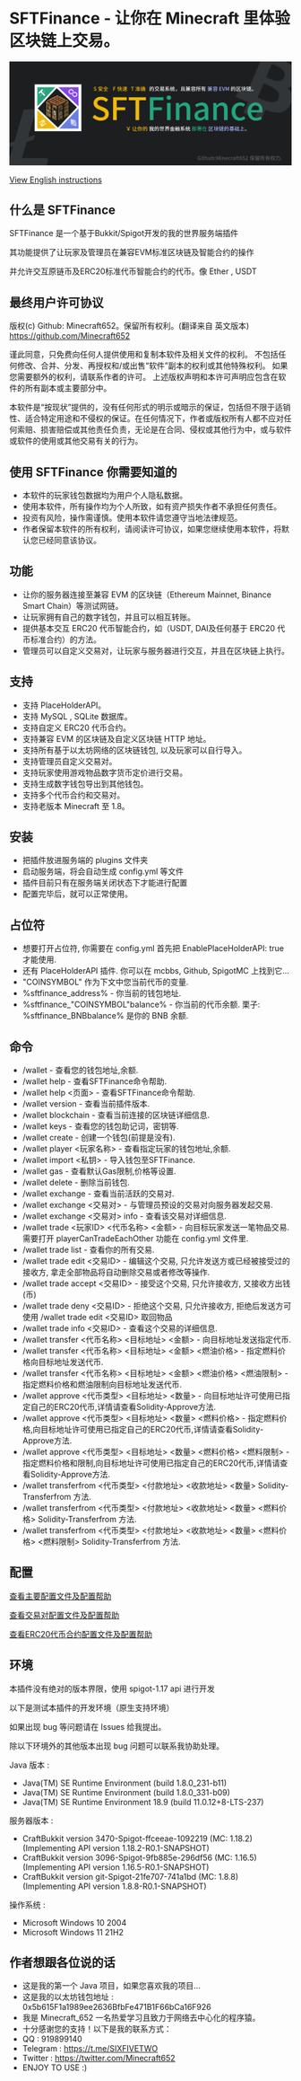 # SFTFinance - 让你在 Minecraft 里体验区块链上交易。

![](/bannerzh.png)

[View English instructions](/README.md)

## 什么是 SFTFinance

SFTFinance 是一个基于Bukkit/Spigot开发的我的世界服务端插件

其功能提供了让玩家及管理员在兼容EVM标准区块链及智能合约的操作

并允许交互原链币及ERC20标准代币智能合约的代币。像 Ether , USDT

## 最终用户许可协议

版权(c) Github: Minecraft652。保留所有权利。(翻译来自 英文版本)
https://github.com/Minecraft652

谨此同意，只免费向任何人提供使用和复制本软件及相关文件的权利。
不包括任何修改、合并、分发、再授权和/或出售“软件”副本的权利或其他特殊权利。
如果您需要额外的权利，请联系作者的许可。
上述版权声明和本许可声明应包含在软件的所有副本或主要部分中。

本软件是“按现状”提供的，没有任何形式的明示或暗示的保证，包括但不限于适销性、适合特定用途和不侵权的保证。在任何情况下，作者或版权所有人都不应对任何索赔、损害赔偿或其他责任负责，无论是在合同、侵权或其他行为中，或与软件或软件的使用或其他交易有关的行为。

## 使用 SFTFinance 你需要知道的

- 本软件的玩家钱包数据均为用户个人隐私数据。
- 使用本软件，所有操作均为个人所致，如有资产损失作者不承担任何责任。
- 投资有风险，操作需谨慎。使用本软件请您遵守当地法律规范。
- 作者保留本软件的所有权利，请阅读许可协议，如果您继续使用本软件，将默认您已经同意该协议。

## 功能

- 让你的服务器连接至兼容 EVM 的区块链（Ethereum Mainnet, Binance Smart Chain）等测试网链。
- 让玩家拥有自己的数字钱包，并且可以相互转账。
- 提供基本交互 ERC20 代币智能合约，如（USDT, DAI及任何基于 ERC20 代币标准合约）的方法。
- 管理员可以自定义交易对，让玩家与服务器进行交互，并且在区块链上执行。

## 支持

- 支持 PlaceHolderAPI。
- 支持 MySQL , SQLite 数据库。
- 支持自定义 ERC20 代币合约。
- 支持兼容 EVM 的区块链及自定义区块链 HTTP 地址。
- 支持所有基于以太坊网络的区块链钱包, 以及玩家可以自行导入。
- 支持管理员自定义交易对。
- 支持玩家使用游戏物品数字货币定价进行交易。
- 支持生成数字钱包导出到其他钱包。
- 支持多个代币合约和交易对。
- 支持老版本 Minecraft 至 1.8。

## 安装

- 把插件放进服务端的 plugins 文件夹
- 启动服务端，将会自动生成 config.yml 等文件
- 插件目前只有在服务端关闭状态下才能进行配置
- 配置完毕后，就可以正常使用。

## 占位符

- 想要打开占位符, 你需要在 config.yml 首先把 EnablePlaceHolderAPI: true 才能使用.
- 还有 PlaceHolderAPI 插件. 你可以在 mcbbs, Github, SpigotMC 上找到它...
- "COINSYMBOL" 作为下文中您当前代币的变量.
- %sftfinance_address% - 你当前的钱包地址.
- %sftfinance_"COINSYMBOL"balance% - 你当前的代币余额. 栗子: %sftfinance_BNBbalance% 是你的 BNB 余额.

## 命令

- /wallet - 查看您的钱包地址,余额.
- /wallet help - 查看SFTFinance命令帮助.
- /wallet help <页面> - 查看SFTFinance命令帮助.
- /wallet version - 查看当前插件版本.
- /wallet blockchain - 查看当前连接的区块链详细信息.
- /wallet keys - 查看您的钱包助记词，密钥等.
- /wallet create - 创建一个钱包(前提是没有).
- /wallet player <玩家名称> - 查看指定玩家的钱包地址,余额.
- /wallet import <私钥> - 导入钱包至SFTFinance.
- /wallet gas - 查看默认Gas限制,价格等设置.
- /wallet delete - 删除当前钱包.
- /wallet exchange - 查看当前活跃的交易对.
- /wallet exchange <交易对> - 与管理员预设的交易对向服务器发起交易.
- /wallet exchange <交易对> info - 查看该交易对详细信息.
- /wallet trade <玩家ID> <代币名称> <金额> - 向目标玩家发送一笔物品交易. 需要打开 playerCanTradeEachOther 功能在 config.yml 文件里.
- /wallet trade list - 查看你的所有交易.
- /wallet trade edit <交易ID> - 编辑这个交易, 只允许发送方或已经被接受过的接收方, 拿走全部物品将自动删除交易或者修改等操作.
- /wallet trade accept <交易ID> - 接受这个交易, 只允许接收方, 又接收方出钱 (币)
- /wallet trade deny <交易ID> - 拒绝这个交易, 只允许接收方, 拒绝后发送方可使用 /wallet trade edit <交易ID> 取回物品
- /wallet trade info <交易ID> - 查看这个交易的详细信息.
- /wallet transfer <代币名称> <目标地址> <金额> - 向目标地址发送指定代币.
- /wallet transfer <代币名称> <目标地址> <金额> <燃油价格> - 指定燃料价格向目标地址发送代币.
- /wallet transfer <代币名称> <目标地址> <金额> <燃油价格> <燃油限制> - 指定燃料价格和燃油限制向目标地址发送代币.
- /wallet approve <代币类型> <目标地址> <数量> - 向目标地址许可使用已指定自己的ERC20代币,详情请查看Solidity-Approve方法.
- /wallet approve <代币类型> <目标地址> <数量> <燃料价格> - 指定燃料价格,向目标地址许可使用已指定自己的ERC20代币,详情请查看Solidity-Approve方法.
- /wallet approve <代币类型> <目标地址> <数量> <燃料价格> <燃料限制> - 指定燃料价格和限制,向目标地址许可使用已指定自己的ERC20代币,详情请查看Solidity-Approve方法.
- /wallet transferfrom <代币类型> <付款地址> <收款地址> <数量> Solidity-Transferfrom 方法.
- /wallet transferfrom <代币类型> <付款地址> <收款地址> <数量> <燃料价格> Solidity-Transferfrom 方法.
- /wallet transferfrom <代币类型> <付款地址> <收款地址> <数量> <燃料价格> <燃料限制> Solidity-Transferfrom 方法.

## 配置

[查看主要配置文件及配置帮助](/src/main/resources/config.yml)

[查看交易对配置文件及配置帮助](/src/main/resources/exchange.yml)

[查看ERC20代币合约配置文件及配置帮助](/src/main/resources/contract.yml)

## 环境

本插件没有绝对的版本界限，使用 spigot-1.17 api 进行开发

以下是测试本插件的开发环境（原生支持环境）

如果出现 bug 等问题请在 Issues 给我提出。

除以下环境外的其他版本出现 bug 问题可以联系我协助处理。

Java 版本 :

- Java(TM) SE Runtime Environment (build 1.8.0_231-b11)
- Java(TM) SE Runtime Environment (build 1.8.0_331-b09)
- Java(TM) SE Runtime Environment 18.9 (build 11.0.12+8-LTS-237)

服务器版本 : 

- CraftBukkit version 3470-Spigot-ffceeae-1092219 (MC: 1.18.2) (Implementing API version 1.18.2-R0.1-SNAPSHOT)
- CraftBukkit version 3096-Spigot-9fb885e-296df56 (MC: 1.16.5) (Implementing API version 1.16.5-R0.1-SNAPSHOT)
- CraftBukkit version git-Spigot-21fe707-741a1bd (MC: 1.8.8) (Implementing API version 1.8.8-R0.1-SNAPSHOT)

操作系统 : 

- Microsoft Windows 10 2004
- Microsoft Windows 11 21H2

## 作者想跟各位说的话

- 这是我的第一个 Java 项目，如果您喜欢我的项目...
- 这是我的以太坊钱包地址 : 0x5b615F1a1989ee2636BfbFe471B1F66bCa16F926
- 我是 Minecraft_652 一名热爱学习且致力于网络去中心化的程序猿。
- 十分感谢您的支持！以下是我的联系方式：
- QQ : 919899140
- Telegram : https://t.me/SIXFIVETWO
- Twitter : https://twitter.com/Minecraft652
- ENJOY TO USE :)
